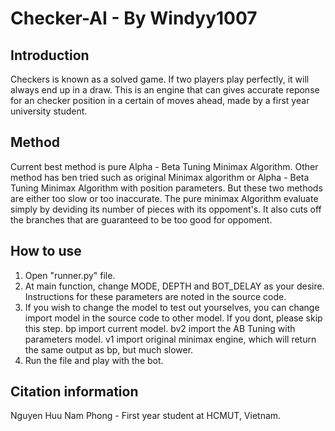 # Checker-AI - By Windyy1007

## Introduction
Checkers is known as a solved game. If two players play perfectly, it will always end up in a draw. This is an engine that can gives accurate reponse for an checker position in a certain of moves ahead, made by a first year university student.

## Method
Current best method is pure Alpha - Beta Tuning Minimax Algorithm. Other method has ben tried such as original Minimax algorithm or Alpha - Beta Tuning Minimax Algorithm with position parameters. But these two methods are either too slow or too inaccurate. The pure minimax Algorithm evaluate simply by deviding its number of pieces with its oppoment's. It also cuts off the branches that are guaranteed to be too good for oppoment.

## How to use
1. Open "runner.py" file.
2. At main function, change MODE, DEPTH and BOT_DELAY as your desire. Instructions for these parameters are noted in the source code.
3. If you wish to change the model to test out yourselves, you can change import model in the source code to other model. If you dont, please skip this step. bp import current model. bv2 import the AB Tuning with parameters model. v1 import original minimax engine, which will return the same output as bp, but much slower.
4. Run the file and play with the bot.

## Citation information
Nguyen Huu Nam Phong - First year student at HCMUT, Vietnam.
